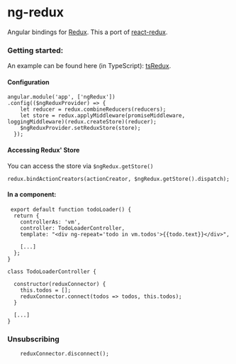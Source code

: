 # ng-redux
Angular bindings for [Redux](https://github.com/gaearon/redux).
This a port of [react-redux](https://github.com/gaearon/react-redux).

### Getting started:
An example can be found here (in TypeScript): [tsRedux](https://github.com/wbuchwalter/tsRedux/blob/master/src/components/regionLister.ts).

#### Configuration
```JS
angular.module('app', ['ngRedux'])
.config(($ngReduxProvider) => {
    let reducer = redux.combineReducers(reducers);
    let store = redux.applyMiddleware(promiseMiddleware, loggingMiddleware)(redux.createStore)(reducer);  
    $ngReduxProvider.setReduxStore(store);
  });
``` 

#### Accessing Redux' Store
You can access the store via ```$ngRedux.getStore()```

```JS 
redux.bindActionCreators(actionCreator, $ngRedux.getStore().dispatch);
```

#### In a component:
```JS
 export default function todoLoader() {
  return {
    controllerAs: 'vm',
    controller: TodoLoaderController,
    template: "<div ng-repeat='todo in vm.todos'>{{todo.text}}</div>",
    
    [...]
  };
}

class TodoLoaderController {    

  constructor(reduxConnector) {
    this.todos = [];
    reduxConnector.connect(todos => todos, this.todos);
  }
  
  [...]
}
```

### Unsubscribing
```JS
    reduxConnector.disconnect(); 
```

